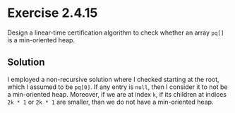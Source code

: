 # Exercise 2.4.15

Design a linear-time certification algorithm to check whether an array `pq[]`
is a min-oriented heap.

## Solution

I employed a non-recursive solution where I checked starting at the root,
which I assumed to be `pq[0]`. If any entry is `null`, then I consider it
to not be a min-oriented heap. Moreover, if we are at index `k`, if its
children at indices `2k * 1` or `2k * 1` are smaller, than we do not
have a min-oriented heap.